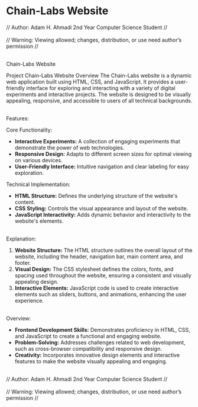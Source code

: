 # Chain-Labs Website

// Author: Adam H. Ahmadi 2nd Year Computer Science Student // <br> <br>
// Warning: Viewing allowed; changes, distribution, or use need author’s permission // 

<br> Chain-Labs Website

Project Chain-Labs Website Overview The Chain-Labs website is a dynamic web application built using HTML, CSS, and JavaScript. It provides a user-friendly interface for exploring and interacting with a variety of digital experiments and interactive projects. The website is designed to be visually appealing, responsive, and accessible to users of all technical backgrounds.

<br> Features:

Core Functionality:

* **Interactive Experiments:** A collection of engaging experiments that demonstrate the power of web technologies.
* **Responsive Design:** Adapts to different screen sizes for optimal viewing on various devices.
* **User-Friendly Interface:** Intuitive navigation and clear labeling for easy exploration.

Technical Implementation:

* **HTML Structure:** Defines the underlying structure of the website's content.
* **CSS Styling:** Controls the visual appearance and layout of the website.
* **JavaScript Interactivity:** Adds dynamic behavior and interactivity to the website's elements.

<br> Explanation:

1. **Website Structure:** The HTML structure outlines the overall layout of the website, including the header, navigation bar, main content area, and footer.
2. **Visual Design:** The CSS stylesheet defines the colors, fonts, and spacing used throughout the website, ensuring a consistent and visually appealing design.
3. **Interactive Elements:** JavaScript code is used to create interactive elements such as sliders, buttons, and animations, enhancing the user experience.

<br> Overview:

* **Frontend Development Skills:** Demonstrates proficiency in HTML, CSS, and JavaScript to create a functional and engaging website.
* **Problem-Solving:** Addresses challenges related to web development, such as cross-browser compatibility and responsive design.
* **Creativity:** Incorporates innovative design elements and interactive features to make the website visually appealing and engaging.

<br>
// Author: Adam H. Ahmadi 2nd Year Computer Science Student // <br> <br>
// Warning: Viewing allowed; changes, distribution, or use need author’s permission // 
